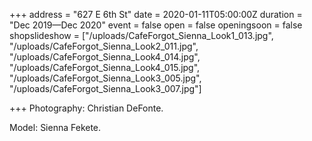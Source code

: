 +++
address = "627 E 6th St"
date = 2020-01-11T05:00:00Z
duration = "Dec 2019—Dec 2020"
event = false
open = false
openingsoon = false
shopslideshow = ["/uploads/CafeForgot_Sienna_Look1_013.jpg", "/uploads/CafeForgot_Sienna_Look2_011.jpg", "/uploads/CafeForgot_Sienna_Look4_014.jpg", "/uploads/CafeForgot_Sienna_Look4_015.jpg", "/uploads/CafeForgot_Sienna_Look3_005.jpg", "/uploads/CafeForgot_Sienna_Look3_007.jpg"]

+++
Photography: Christian DeFonte.

Model: Sienna Fekete.